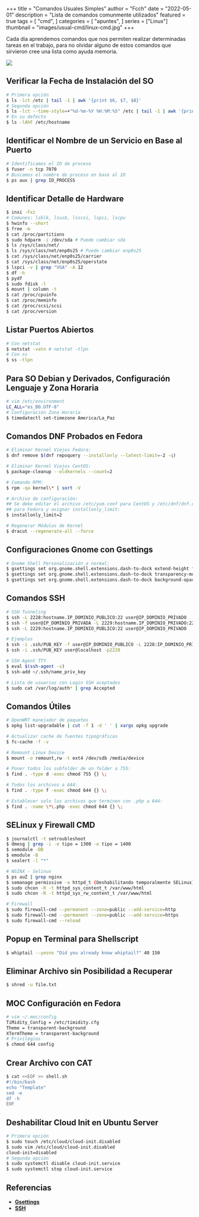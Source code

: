 +++
title = "Comandos Usuales Simples"
author = "Fcch"
date = "2022-05-01"
description = "Lista de comandos comunmente utilizados"
featured = true
tags = [
    "cmd",
]
categories = [
    "apuntes",
]
series = ["Linux"]
thumbnail = "images/usual-cmd/linux-cmd.jpg"
+++

Cada día aprendemos comandos que nos permiten realizar determinadas tareas en el trabajo, para no olvidar alguno de estos comandos que sirvieron cree una lista como ayuda memoria.

<!--more-->

![](/images/usual-cmd/linux-cmd-post.jpg)

## Verificar la Fecha de Instalación del SO

```bash
# Primera opción
$ ls -lct /etc | tail -1 | awk '{print $6, $7, $8}'
# Segunda opción
$ ls -lct --time-style=+"%d-%m-%Y %H:%M:%S" /etc | tail -1 | awk '{print $6, $7, $8}'
# En su defecto
$ ls -lAhF /etc/hostname
```

## Identificar el Nombre de un Servicio en Base al Puerto 

```bash
# Identificamos el ID de proceso
$ fuser -n tcp 7070
# Buscamos el nombre de proceso en base al ID
$ ps aux | grep ID_PROCESS
```

## Identificar Detalle de Hardware

```bash
$ inxi -Fxz
# Comunes: lsblk, lsusb, lsscsi, lspci, lscpu
$ hwinfo --short
$ free -m
$ cat /proc/partitions
$ sudo hdparm -i /dev/sda # Puede cambiar sda
$ ls /sys/class/net/
$ ls /sys/class/net/enp0s25 # Puede cambiar enp0s25
$ cat /sys/class/net/enp0s25/carrier
$ cat /sys/class/net/enp0s25/operstate
$ lspci -v | grep "VGA" -A 12
$ df -h
$ pydf
$ sudo fdisk -l
$ mount | column -t
$ cat /proc/cpuinfo
$ cat /proc/meminfo
$ cat /proc/scsi/scsi
$ cat /proc/version
```

## Listar Puertos Abiertos

```bash
# Con netstat
$ netstat -vatn # netstat -tlpn
# Con ss
$ ss -tlpn
```

## Para SO Debian y Derivados, Configuración Lenguaje y Zona Horaria

```bash
# vim /etc/environment
LC_ALL="es_BO.UTF-8"
# Configuración Zona Horaria
$ timedatectl set-timezone America/La_Paz
```

## Comandos DNF Probados en Fedora

```bash
# Eliminar Kernel Viejos Fedora:
$ dnf remove $(dnf repoquery --installonly --latest-limit=-2 -q)

# Eliminar Kernel Viejos CentOS:
$ package-cleanup --oldkernels --count=2

# Comando RPM:
$ rpm -qa kernel\* | sort -V

# Archivo de configuración:
## Se debe editar el archivo /etc/yum.conf para CentOS y /etc/dnf/dnf.conf 
## para Fedora y asignar installonly_limit:
$ installonly_limit=2

# Regenerar Módulos de Kernel
$ dracut --regenerate-all --force
```

## Configuraciones Gnome con Gsettings

```bash
# Gnome Shell Personalización a normal:
$ gsettings set org.gnome.shell.extensions.dash-to-dock extend-height false
$ gsettings set org.gnome.shell.extensions.dash-to-dock transparency-mode 'FIXED'
$ gsettings set org.gnome.shell.extensions.dash-to-dock background-opacity 0.0
```

## Comandos SSH

```bash
# SSH Tunneling
$ ssh -L 2228:hostname.IP_DOMINIO_PUBLICO:22 user@IP_DOMINIO_PRIVADO
$ ssh -f user@IP_DOMINIO_PRIVADA -L 2229:hostname.IP_DOMINIO_PRIVADO:22 -N
$ ssh -L 2229:hostname.IP_DOMINIO_PUBLICO:22 user@IP_DOMINIO_PRIVADO

# Ejemplos
$ ssh -i .ssh/PUB_KEY -f user@IP_DOMINIO_PUBLICO -L 2228:IP_DOMINIO_PRIVATE:22 -N
$ ssh -i .ssh/PUB_KEY user@localhost -p2228

# SSH Agent TTY
$ eval $(ssh-agent -s)
$ ssh-add ~/.ssh/name_priv_key

# Lista de usuarios con Login SSH aceptados
$ sudo cat /var/log/auth* | grep Accepted
```

## Comandos Útiles

```bash
# OpenWRT manejador de paquetes
$ opkg list-upgradable | cut -f 1 -d ' ' | xargs opkg upgrade 

# Actualizar cache de fuentes tipográficas
$ fc-cache -f -v

# Remount Linux Device
$ mount -o remount,rw -t ext4 /dev/sdb /media/device

# Poner todos los subfolder de un folder a 755:
$ find . -type d -exec chmod 755 {} \;

# Todos los archivos a 644:
$ find . -type f -exec chmod 644 {} \;

# Establecer solo los archivos que terminen con .php a 644:
$ find . -name \*\.php -exec chmod 644 {} \;
```

## SELinux y Firewall CMD

```bash
$ journalctl -t setroubleshoot
$ dmesg | grep -i -e tipo = 1300 -e tipo = 1400
$ semodule -DB
$ emodule -B
$ sealert -l "*"

# NGINX - Selinux
$ ps auZ | grep nginx
$ semanage permissive -a httpd_t (Deshabilitando temporalmente SELinux)
$ sudo chcon -R -t httpd_sys_content_t /var/www/html
$ sudo chcon -R -t httpd_sys_rw_content_t /var/www/html

# Firewall
$ sudo firewall-cmd --permanent --zone=public --add-service=http
$ sudo firewall-cmd --permanent --zone=public --add-service=https
$ sudo firewall-cmd --reload
```

## Popup en Terminal para Shellscript

```bash
$ whiptail --yesno "Did you already know whiptail?" 40 150
```

## Eliminar Archivo sin Posibilidad a Recuperar

```bash
$ shred -u file.txt
```

## MOC Configuración en Fedora

```bash
# vim ~/.moc/config
TiMidity_Config = /etc/timidity.cfg
Theme = transparent-background 
XTermTheme = transparent-background
# Privilegios
$ chmod 644 config
```

## Crear Archivo con CAT

```bash
$ cat <<EOF >> shell.sh
#!/bin/bash
echo "Template"
sed -e
df -h
EOF
```

## Deshabilitar Cloud Init en Ubuntu Server

```bash
# Primera opción
$ sudo touch /etc/cloud/cloud-init.disabled
$ sudo vim /etc/cloud/cloud-init.disabled
cloud-init=disabled
# Segunda opción
$ sudo systemctl disable cloud-init.service
$ sudo systemctl stop cloud-init.service
```

## Referencias

- [**Gsettings**](https://manpages.ubuntu.com/manpages/jammy/man1/gsettings.1.html)
- [**SSH**](https://help.ubuntu.com/community/SSH/OpenSSH/PortForwarding)